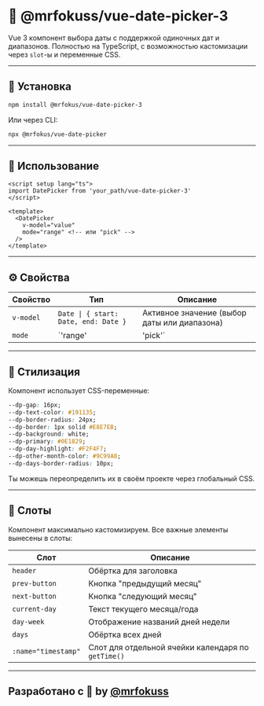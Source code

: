 # 📅 @mrfokuss/vue-date-picker-3

Vue 3 компонент выбора даты с поддержкой одиночных дат и диапазонов. Полностью на TypeScript, с возможностью кастомизации через `slot`-ы и переменные CSS.

---

## 🚀 Установка

```bash
npm install @mrfokus/vue-date-picker-3
```

Или через CLI:

```bash
npx @mrfokus/vue-date-picker
```

---

## 🧩 Использование

```vue
<script setup lang="ts">
import DatePicker from 'your_path/vue-date-picker-3'
</script>

<template>
  <DatePicker
    v-model="value"
    mode="range" <!-- или "pick" -->
  />
</template>
```

---

## ⚙️ Свойства

| Свойство       | Тип                             | Описание                                 |
|----------------|----------------------------------|-------------------------------------------|
| `v-model`      | `Date \| { start: Date, end: Date }` | Активное значение (выбор даты или диапазона) |
| `mode`         | `'range' | 'pick'`             | Режим выбора: одиночная дата или диапазон |

---

## 🎨 Стилизация

Компонент использует CSS-переменные:

```css
--dp-gap: 16px;
--dp-text-color: #191135;
--dp-border-radius: 24px;
--dp-border: 1px solid #E8E7EB;
--dp-background: white;
--dp-primary: #0E1829;
--dp-day-highlight: #F2F4F7;
--dp-other-month-color: #9C99A8;
--dp-days-border-radius: 10px;
```

Ты можешь переопределить их в своём проекте через глобальный CSS.

---

## 🧱 Слоты

Компонент максимально кастомизируем. Все важные элементы вынесены в слоты:

| Слот              |Описание|
|-------------------|----------------------------------------------------|
| `header`          | Обёртка для заголовка                              |
| `prev-button`     | Кнопка "предыдущий месяц"                          |
| `next-button`     | Кнопка "следующий месяц"                           |
| `current-day`     | Текст текущего месяца/года                         |
| `day-week`        | Отображение названий дней недели                   |
| `days`            | Обёртка всех дней                                  |
| `:name="timestamp"` | Слот для отдельной ячейки календаря по `getTime()` |

---


## Разработано с 💛 by [@mrfokuss](https://github.com/mrfokuss)
